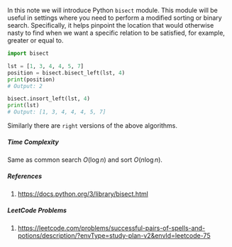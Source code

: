 In this note we will introduce Python `bisect` module. This module will be useful in settings where you need to perform a modified sorting or binary search. Specifically, it helps pinpoint the location that would otherwise nasty to find when we want a specific relation to be satisfied, for example, greater or equal to.

```python
import bisect

lst = [1, 3, 4, 4, 5, 7]
position = bisect.bisect_left(lst, 4)
print(position)  
# Output: 2

bisect.insort_left(lst, 4)
print(lst)  
# Output: [1, 3, 4, 4, 4, 5, 7]

```
Similarly there are `right` versions of the above algorithms. 

##### Time Complexity
Same as common search $O(\log n)$ and sort $O(n\log n)$.
##### References
1. https://docs.python.org/3/library/bisect.html

##### LeetCode Problems
1. https://leetcode.com/problems/successful-pairs-of-spells-and-potions/description/?envType=study-plan-v2&envId=leetcode-75 